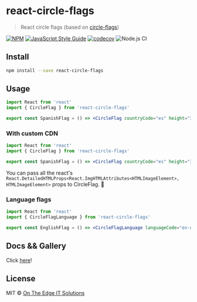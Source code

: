 # react-circle-flags

> React circle flags (based on [circle-flags](https://github.com/HatScripts/circle-flags))

[![NPM](https://img.shields.io/npm/v/react-circle-flags.svg)](https://www.npmjs.com/package/react-circle-flags) [![JavaScript Style Guide](https://img.shields.io/badge/code_style-standard-brightgreen.svg)](https://standardjs.com) [![codecov](https://codecov.io/gh/tnovau/react-circle-flags/branch/master/graph/badge.svg)](https://codecov.io/gh/tnovau/react-circle-flags) ![Node.js CI](https://github.com/tnovau/react-circle-flags/workflows/Node.js%20CI/badge.svg)

## Install

```bash
npm install --save react-circle-flags
```

## Usage

```jsx
import React from 'react'
import { CircleFlag } from 'react-circle-flags'

export const SpanishFlag = () => <CircleFlag countryCode="es" height="35" />
```

### With custom CDN

```jsx
import React from 'react'
import { CircleFlag } from 'react-circle-flags'

export const SpanishFlag = () => <CircleFlag countryCode="es" height="35" cdnUrl="https://magic-cdn.com/flags/" />
```

You can pass all the react's `React.DetailedHTMLProps<React.ImgHTMLAttributes<HTMLImageElement>, HTMLImageElement>` props to CircleFlag. :rocket:

### Language flags

```jsx
import React from 'react'
import { CircleFlagLanguage } from 'react-circle-flags'

export const EnglishFlag = () => <CircleFlagLanguage languageCode="en-us" height="35" />
```

## Docs && Gallery

Click [here]([https://tnovau.github.io/react-circle-flags/](https://on-the-edge-cloud.github.io/react-circle-flags/))!

## License

MIT © [On The Edge IT Solutions](https://github.com/on-the-edge-cloud)
